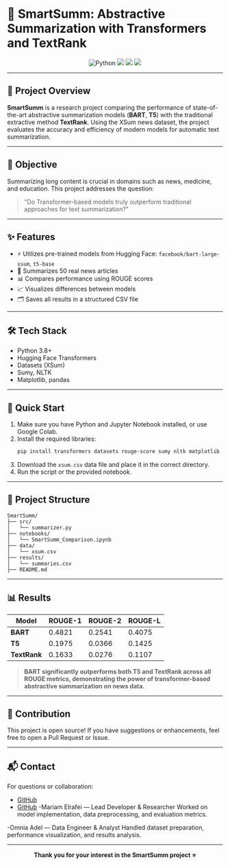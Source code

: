 # 🧾 SmartSumm: Abstractive Summarization with Transformers and TextRank

<div align="center">
  <img src="https://img.shields.io/badge/Python-3.8%2B-blue?logo=python" alt="Python">
  <img src="https://img.shields.io/badge/License-MIT-green">
  <img src="https://img.shields.io/badge/Hugging%20Face-Transformers-yellow?logo=huggingface">
  <img src="https://img.shields.io/badge/Status-Active-success">
</div>

---

## 🚀 Project Overview

**SmartSumm** is a research project comparing the performance of state-of-the-art abstractive summarization models (**BART**, **T5**) with the traditional extractive method **TextRank**. Using the XSum news dataset, the project evaluates the accuracy and efficiency of modern models for automatic text summarization.

---

## 🎯 Objective

Summarizing long content is crucial in domains such as news, medicine, and education. This project addresses the question:

> "Do Transformer-based models truly outperform traditional approaches for text summarization?"

---

## ✨ Features

- ⚡️ Utilizes pre-trained models from Hugging Face: `facebook/bart-large-xsum`, `t5-base`
- 📰 Summarizes 50 real news articles
- 📊 Compares performance using ROUGE scores
- 📈 Visualizes differences between models
- 🗂️ Saves all results in a structured CSV file

---

## 🛠️ Tech Stack

- Python 3.8+
- Hugging Face Transformers
- Datasets (XSum)
- Sumy, NLTK
- Matplotlib, pandas

---

## 🚦 Quick Start

1. Make sure you have Python and Jupyter Notebook installed, or use Google Colab.
2. Install the required libraries:
   ```bash
   pip install transformers datasets rouge-score sumy nltk matplotlib pandas
   ```
3. Download the `xsum.csv` data file and place it in the correct directory.
4. Run the script or the provided notebook.

---

## 📂 Project Structure

```
SmartSumm/
├── src/
│   └── summarizer.py
├── notebooks/
│   └── SmartSumm_Comparison.ipynb
├── data/
│   └── xsum.csv
├── results/
│   └── summaries.csv
├── README.md
```

---

## 📊 Results

| Model     | ROUGE-1 | ROUGE-2 | ROUGE-L |
|-----------|---------|---------|---------|
| **BART**      | 0.4821  | 0.2541  | 0.4075  |
| **T5**        | 0.1975  | 0.0366  | 0.1425  |
| **TextRank**  | 0.1633  | 0.0276  | 0.1107  |

> **BART significantly outperforms both T5 and TextRank across all ROUGE metrics, demonstrating the power of transformer-based abstractive summarization on news data.**

---

## 🤝 Contribution

This project is open source! If you have suggestions or enhancements, feel free to open a Pull Request or Issue.

---

## 📬 Contact

For questions or collaboration:
- [GitHub](https://github.com/Mariam-abdelfttah)
- [GitHub](https://github.com/Omnia-adel1)
-Mariam Elrafei — Lead Developer & Researcher
Worked on model implementation, data preprocessing, and evaluation metrics.

-Omnia Adel — Data Engineer & Analyst
Handled dataset preparation, performance visualization, and results analysis.



---

<div align="center">
  <b>Thank you for your interest in the SmartSumm project ⭐</b>
</div>
